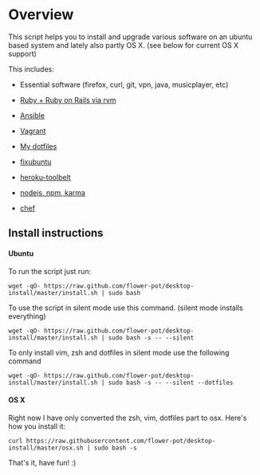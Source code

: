 Overview
========

This script helps you to install and upgrade various software on an ubuntu based
system and lately also partly OS X. (see below for current OS X support)

This includes:

* Essential software (firefox, curl, git, vpn, java, musicplayer, etc)

* [Ruby + Ruby on Rails via rvm](http://rvm.io/)

* [Ansible](http://www.ansible.com/)

* [Vagrant](http://www.vagrantup.com/)

* [My dotfiles](https://github.com/FlopsKa/dotfiles)

* [fixubuntu](https://github.com/micahflee/fixubuntu)

* [heroku-toolbelt](https://toolbelt.heroku.com/debian)

* [nodejs, npm, karma](http://nodejs.org/)

* [chef](https://wiki.opscode.com/display/chef/Home)

Install instructions
--------------------

#### Ubuntu

To run the script just run:

	wget -qO- https://raw.github.com/flower-pot/desktop-install/master/install.sh | sudo bash

To use the script in silent mode use this command. (silent mode installs everything)

	wget -qO- https://raw.github.com/flower-pot/desktop-install/master/install.sh | sudo bash -s -- --silent

To only install vim, zsh and dotfiles in silent mode use the following command

	wget -qO- https://raw.github.com/flower-pot/desktop-install/master/install.sh | sudo bash -s -- --silent --dotfiles

#### OS X

Right now I have only converted the zsh, vim, dotfiles part to osx. Here's how you install it:

	curl https://raw.githubusercontent.com/flower-pot/desktop-install/master/osx.sh | sudo bash -s



That's it, have fun! :)
